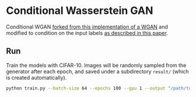 # Conditional Wasserstein GAN

Conditional WGAN [forked from this implementation of a WGAN](https://github.com/hvy/chainer-wasserstein-gan) and modified to condition on the input labels [as described in this paper](https://arxiv.org/abs/1411.1784).

## Run

Train the models with CIFAR-10. Images will be randomly sampled from the generator after each epoch, and saved under a subdirectory `result/` (which is created automatically).

```bash
python train.py --batch-size 64 --epochs 100 --gpu 1 --output "/path/to/output"
```
